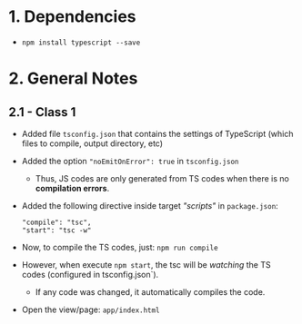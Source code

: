 # 1. Dependencies
- `npm install typescript --save`

# 2. General Notes
## 2.1 - Class 1
- Added file `tsconfig.json` that contains the settings of TypeScript (which files to compile, output directory, etc)
- Added the option `"noEmitOnError": true` in `tsconfig.json`
    - Thus, JS codes are only generated from TS codes when there is no **compilation errors**.
- Added the following directive inside target *"scripts"* in `package.json`:
    ```
    "compile": "tsc",
    "start": "tsc -w"
    ```
- Now, to compile the TS codes, just: `npm run compile`
- However, when execute `npm start`, the tsc will be *watching* the TS codes (configured in tsconfig.json`).
    - If any code was changed, it automatically compiles the code.

- Open the view/page: `app/index.html`